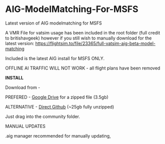 # AIG-ModelMatching-For-MSFS
Latest version of AIG modelmatching for MSFS

A VMR File for vatsim usage has been included in the root folder (full credit to britishavgeek) however if you still wish to manually download for the latest version: https://flightsim.to/file/23365/full-vatsim-aig-beta-model-matching

Included is the latest AIG install for MSFS ONLY.

OFFLINE AI TRAFFIC WILL NOT WORK - all flight plans have been removed

<b>INSTALL</b>

Download from - 

PREFERED - [Google Drive](https://drive.google.com/file/d/1afUdKSV1RGlh8XhG3tSX1wcRH-A5MT_G/view?usp=sharing) for a zipped file (3.5gb)

ALTERNATIVE - [Direct Github](https://codeload.github.com/Samueleonard/AIG-ModelMatching-For-MSFS/zip/refs/heads/main) (~25gb fully unzipped)

Just drag into the community folder.


MANUAL UPDATES

.aig manager recommended for manually updating, 

